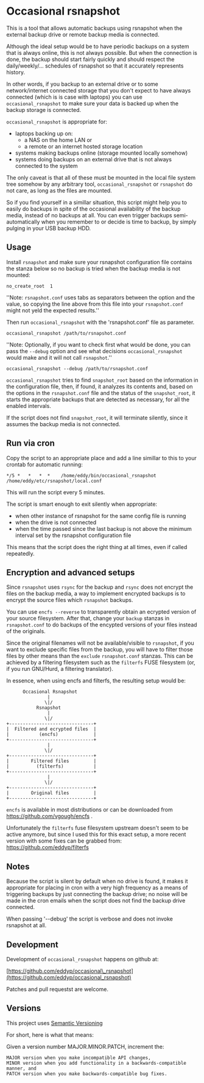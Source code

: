 Occasional rsnapshot
====================

This is a tool that allows automatic backups using rsnapshot
when the external backup drive or remote backup media is
connected.

Although the ideal setup would be to have periodic backups on
a system that is always online, this is not always possible.
But when the connection is done, the backup should start fairly
quickly and should respect the daily/weekly/... schedules of
rsnapshot so that it accurately represents history.

In other words, if you backup to an external drive or to some
network/internet connected storage that you don't expect to
have always connected (which is is case with laptops) you can
use `occasional_rsnapshot` to make sure your data is backed
up when the backup storage is connected.

`occasional_rsnapshot` is appropriate for:
 * laptops backing up on:
   * a NAS on the home LAN or
   * a remote or an internet hosted storage location
 * systems making backups online (storage mounted locally
   somehow)
 * systems doing backups on an external drive that is not
   always connected to the system

The only caveat is that all of these must be mounted in the
local file system tree somehow by any arbitrary tool,
`occasional_rsnapshot` or `rsnapshot` do not care, as long as
the files are mounted.


So if you find yourself in a simillar situation, this script
might help you to easily do backups in spite of the occasional
availability of the backup media, instead of no backups at all.
You can even trigger backups semi-automatically when you
remember to or decide is time to backup, by simply pulging in
your USB backup HDD.

Usage
-----

Install `rsnapshot` and make sure your rsnapshot configuration
file contains the stanza below so no backup is tried when the
backup media is not mounted:

    no_create_root	1

''Note: `rsnapshot.conf` uses tabs as separators between the
option and the value, so copying the line above from this file
into your `rsnapshot.conf` might not yeld the expected
results.''

Then run `occasional_rsnapshot` with the 'rsnapshot.conf'
file as parameter.

    occasional_rsnapshot /path/to/rsnapshot.conf

''Note: Optionally, if you want to check first what would be
done, you can pass the `--debug` option and see what decisions
`occasional_rsnapshot` would make and it will not call
`rsnapshot`.''

    occasional_rsnapshot --debug /path/to/rsnapshot.conf

`occasional_rsnapshot` tries to find `snapshot_root` based on
the information in the configuration file, then, if found, it
analyzes its contents and, based on the options in the
`rsnapshot.conf` file and the status of the `snapshot_root`,
it starts the appropriate backups that are detected as
necessary, for all the enabled intervals.

If the script does not find `snapshot_root`, it will terminate
silently, since it assumes the backup media is not connected.

Run via cron
------------

Copy the script to an appropriate place and add a line
simillar to this to your crontab for automatic running:

    */5 *   *   *  *    /home/eddy/bin/occasional_rsnapshot /home/eddy/etc/rsnapshot/local.conf

This will run the script every 5 minutes.

The script is smart enough to exit silently when appropriate:
 * when other instance of rsnapshot for the same config file
   is running
 * when the drive is not connected
 * when the time passed since the last backup is not above
   the minimum interval set by the rsnapshot configuration
   file

This means that the script does the right thing at all times,
even if called repeatedly.


Encryption and advanced setups
------------------------------

Since `rsnapshot` uses `rsync` for the backup and `rsync` does
not encrypt the files on the backup media, a way to implement
encrypted backups is to encrypt the source files which
`rsnapshot` backups.

You can use `encfs --reverse` to transparently obtain an
ecrypted version of your source filesystem. After that, change
your `backup` stanzas in `rsnapshot.conf` to do backups of the
encypted versions of your files instead of the originals.

Since the original filenames will not be available/visible to
`rsnapshot`, if you want to exclude specific files from the
backup, you will have to filter those files by other means
than the `exclude` `rsnapshot.conf` stanzas. This can be
achieved by a filtering filesystem such as the `filterfs` FUSE
filesystem (or, if you run GNU/Hurd, a filtering translator).


In essence, when using encfs and filterfs, the resulting setup
would be:

          Occasional Rsnapshot
                   |
                  \|/
               Rsnapshot
                   |
                  \|/
    +-------------------------------+
    |  Filtered and ecrypted files  |
    |           (encfs)             |
    +-------------------------------+
                   |
                  \|/
    +-------------------------------+
    |        Filtered files         |
    |          (filterfs)           |
    +-------------------------------+
                   |
                  \|/
    +-------------------------------+
    |        Original files         |
    +-------------------------------+


`encfs` is available in most distributions or can be
downloaded from https://github.com/vgough/encfs .

Unfortunately the `filterfs` fuse filesystem upstream doesn't
seem to be active anymore, but since I used this for this
exact setup, a more recent version with some fixes can be
grabbed from: https://github.com/eddyp/filterfs


Notes
-----

Because the script is silent by default when no drive is
found, it makes it appropriate for placing in cron with a
very high frequency as a means of triggering backups by just
connecting the backup drive; no noise will be made in the
cron emails when the script does not find the backup drive
connected.

When passing '--debug' the script is verbose and does not
invoke rsnapshot at all.


Development
-----------

Development of `occasional_rsnapshot` happens on github at:

[https://github.com/eddyp/occasional\_rsnapshot](https://github.com/eddyp/occasional_rsnapshot)

Patches and pull requestst are welcome.

Versions
--------
This project uses [Semantic Versioning](http://semver.org/)

For short, here is what that means:

Given a version number MAJOR.MINOR.PATCH, increment the:

    MAJOR version when you make incompatible API changes,
    MINOR version when you add functionality in a backwards-compatible manner, and
    PATCH version when you make backwards-compatible bug fixes.

